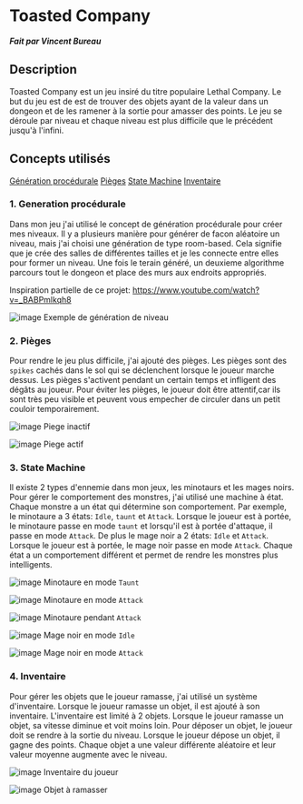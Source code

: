 # Toasted Company

_**Fait par Vincent Bureau**_

## Description

Toasted Company est un jeu insiré du titre populaire Lethal Company. Le but du jeu est de est de trouver des objets ayant de la valeur dans un dongeon et de les ramener à la sortie pour amasser des points. Le jeu se déroule par niveau et chaque niveau est plus difficile que le précédent jusqu'à l'infini.

## Concepts utilisés

[Génération procédurale](#1-generation-procedurale)
[Pièges](#2-pieges)
[State Machine](#3-state-machine)
[Inventaire](#4-inventaire)

### 1. Generation procédurale

Dans mon jeu j'ai utilisé le concept de génération procédurale pour créer mes niveaux. Il y a plusieurs manière pour générer de facon aléatoire un niveau, mais j'ai choisi une génération de type room-based. Cela signifie que je crée des salles de différentes tailles et je les connecte entre elles pour former un niveau. Une fois le terain généré, un deuxieme algorithme parcours tout le dongeon et place des murs aux endroits appropriés.

Inspiration partielle de ce projet: https://www.youtube.com/watch?v=_BABPmlkqh8

![image](images/dongeon.png)
Exemple de génération de niveau

### 2. Pièges

Pour rendre le jeu plus difficile, j'ai ajouté des pièges. Les pièges sont des `spikes` cachés dans le sol qui se déclenchent lorsque le joueur marche dessus. Les pièges s'activent pendant un certain temps et infligent des dégâts au joueur. Pour éviter les pièges, le joueur doit être attentif,car ils sont très peu visible et peuvent vous empecher de circuler dans un petit couloir temporairement.

![image](images/spikes0.png)
Piege inactif

![image](images/spikes1.png)
Piege actif

### 3. State Machine

Il existe 2 types d'ennemie dans mon jeux, les minotaurs et les mages noirs. Pour gérer le comportement des monstres, j'ai utilisé une machine à état. Chaque monstre a un état qui détermine son comportement. Par exemple, le minotaure a 3 états: `Idle`, `taunt` et `Attack`. Lorsque le joueur est à portée, le minotaure passe en mode `taunt` et lorsqu'il est à portée d'attaque, il passe en mode `Attack`. De plus le mage noir a 2 états: `Idle` et `Attack`. Lorsque le joueur est à portée, le mage noir passe en mode `Attack`. Chaque état a un comportement différent et permet de rendre les monstres plus intelligents.

![image](images/mino0.png)
Minotaure en mode `Taunt`

![image](images/mino1.png)
Minotaure en mode `Attack`

![image](images/mino2.png)
Minotaure pendant `Attack`

![image](images/mages0.png)
Mage noir en mode `Idle`

![image](images/mages1.png)
Mage noir en mode `Attack`

### 4. Inventaire

Pour gérer les objets que le joueur ramasse, j'ai utilisé un système d'inventaire. Lorsque le joueur ramasse un objet, il est ajouté à son inventaire. L'inventaire est limité à 2 objets. Lorsque le joueur ramasse un objet, sa vitesse diminue et voit moins loin. Pour déposer un objet, le joueur doit se rendre à la sortie du niveau. Lorsque le joueur dépose un objet, il gagne des points. Chaque objet a une valeur différente aléatoire et leur valeur moyenne augmente avec le niveau.

![image](images/inventory.png)
Inventaire du joueur

![image](images/item.png)
Objet à ramasser

